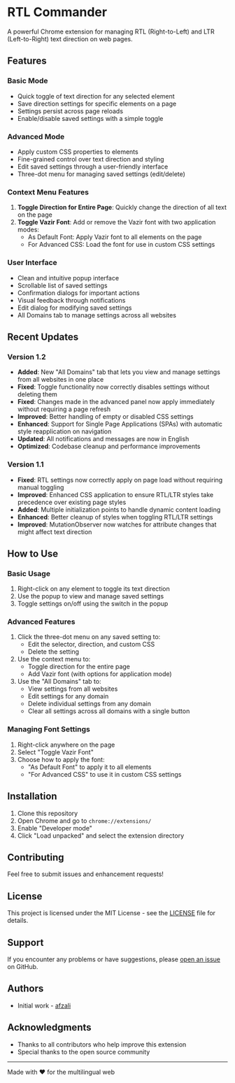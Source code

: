 # RTL Commander

A powerful Chrome extension for managing RTL (Right-to-Left) and LTR (Left-to-Right) text direction on web pages.

## Features

### Basic Mode
- Quick toggle of text direction for any selected element
- Save direction settings for specific elements on a page
- Settings persist across page reloads
- Enable/disable saved settings with a simple toggle

### Advanced Mode
- Apply custom CSS properties to elements
- Fine-grained control over text direction and styling
- Edit saved settings through a user-friendly interface
- Three-dot menu for managing saved settings (edit/delete)

### Context Menu Features
1. **Toggle Direction for Entire Page**: Quickly change the direction of all text on the page
2. **Toggle Vazir Font**: Add or remove the Vazir font with two application modes:
   - As Default Font: Apply Vazir font to all elements on the page
   - For Advanced CSS: Load the font for use in custom CSS settings

### User Interface
- Clean and intuitive popup interface
- Scrollable list of saved settings
- Confirmation dialogs for important actions
- Visual feedback through notifications
- Edit dialog for modifying saved settings
- All Domains tab to manage settings across all websites

## Recent Updates

### Version 1.2
- **Added**: New "All Domains" tab that lets you view and manage settings from all websites in one place
- **Fixed**: Toggle functionality now correctly disables settings without deleting them
- **Fixed**: Changes made in the advanced panel now apply immediately without requiring a page refresh
- **Improved**: Better handling of empty or disabled CSS settings
- **Enhanced**: Support for Single Page Applications (SPAs) with automatic style reapplication on navigation
- **Updated**: All notifications and messages are now in English
- **Optimized**: Codebase cleanup and performance improvements

### Version 1.1
- **Fixed**: RTL settings now correctly apply on page load without requiring manual toggling
- **Improved**: Enhanced CSS application to ensure RTL/LTR styles take precedence over existing page styles
- **Added**: Multiple initialization points to handle dynamic content loading
- **Enhanced**: Better cleanup of styles when toggling RTL/LTR settings
- **Improved**: MutationObserver now watches for attribute changes that might affect text direction

## How to Use

### Basic Usage
1. Right-click on any element to toggle its text direction
2. Use the popup to view and manage saved settings
3. Toggle settings on/off using the switch in the popup

### Advanced Features
1. Click the three-dot menu on any saved setting to:
   - Edit the selector, direction, and custom CSS
   - Delete the setting
2. Use the context menu to:
   - Toggle direction for the entire page
   - Add Vazir font (with options for application mode)
3. Use the "All Domains" tab to:
   - View settings from all websites
   - Edit settings for any domain
   - Delete individual settings from any domain
   - Clear all settings across all domains with a single button

### Managing Font Settings
1. Right-click anywhere on the page
2. Select "Toggle Vazir Font"
3. Choose how to apply the font:
   - "As Default Font" to apply it to all elements
   - "For Advanced CSS" to use it in custom CSS settings

## Installation

1. Clone this repository
2. Open Chrome and go to `chrome://extensions/`
3. Enable "Developer mode"
4. Click "Load unpacked" and select the extension directory

## Contributing

Feel free to submit issues and enhancement requests!

## License

This project is licensed under the MIT License - see the [LICENSE](LICENSE) file for details.

## Support

If you encounter any problems or have suggestions, please [open an issue](https://github.com/[username]/RTL-Commander/issues) on GitHub.

## Authors

- Initial work - [afzali](https://github.com/afzali)

## Acknowledgments

- Thanks to all contributors who help improve this extension
- Special thanks to the open source community

---
Made with ❤️ for the multilingual web
